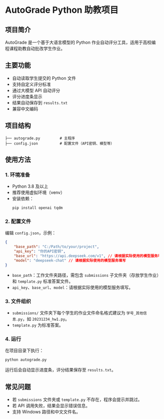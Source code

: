 # AutoGrade Python 助教项目

## 项目简介

AutoGrade 是一个基于大语言模型的 Python 作业自动评分工具，适用于高校编程课程助教自动批改学生作业。

## 主要功能
- 自动读取学生提交的 Python 文件
- 支持自定义评分标准
- 通过大模型 API 自动评分
- 评分进度条显示
- 结果自动保存到 `results.txt`
- 兼容中文编码

## 项目结构
```
├── autograde.py         # 主程序
├── config.json          # 配置文件（API密钥、模型等）
```

## 使用方法

### 1. 环境准备
- Python 3.8 及以上
- 推荐使用虚拟环境（venv）
- 安装依赖：
  ```bash
  pip install openai tqdm
  ```

### 2. 配置文件
编辑 `config.json`，示例：
```json
{
    "base_path": "C:/Path/to/your/project",
    "api_key": "你的API密钥",
    "base_url": "https://api.deepseek.com/v1", // 请根据实际使用的模型服务填写
    "model": "deepseek-chat" // 请根据实际使用的模型服务填写
}
```
- `base_path`：工作文件夹路径，需包含 `submissions` 子文件夹（存放学生作业）和 `template.py` 标准答案文件。
- `api_key`、`base_url`、`model`：请根据实际使用的模型服务填写。

### 3. 文件组织
- `submissions/` 文件夹下每个学生的作业文件命名格式建议为 `学号_其他信息.py`，如 `20231234_hw1.py`。
- `template.py` 为标准答案。

### 4. 运行
在项目目录下执行：
```bash
python autograde.py
```
运行后会自动显示进度条，评分结果保存至 `results.txt`。


## 常见问题
- 若 `submissions` 文件夹或 `template.py` 不存在，程序会提示并跳过。
- 若 API 调用失败，结果会显示错误信息。
- 支持 Windows 路径和中文文件名。

